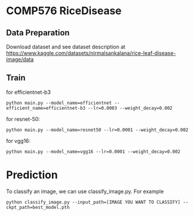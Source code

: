 # COMP576 RiceDisease

## Data Preparation

Download dataset and see dataset description at https://www.kaggle.com/datasets/nirmalsankalana/rice-leaf-disease-image/data

## Train

for efficientnet-b3

```
python main.py --model_name=efficientnet --efficient_name=efficientnet-b3 --lr=0.0003 --weight_decay=0.002
```

for resnet-50:

```
python main.py --model_name=resnet50 --lr=0.0001 --weight_decay=0.002
```

for vgg16:

```
python main.py --model_name=vgg16 --lr=0.0001 --weight_decay=0.002
```

# Prediction

To classify an image, we can use classify_image.py. For example

```
python classify_image.py --input_path=[IMAGE YOU WANT TO CLASSIFY] --ckpt_path=best_model.pth
```

